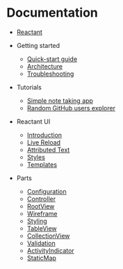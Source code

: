 # Documentation

* [Reactant](../README.md)

* Getting started
    * [Quick-start guide](getting-started/quickstart.md)
    * [Architecture](getting-started/architecture.md)
    * [Troubleshooting](getting-started/troubleshooting.md)

* Tutorials
    * [Simple note taking app](tutorials/notes.md)
    * [Random GitHub users explorer](tutorials/explorer.md)

* Reactant UI
    * [Introduction](reactant-ui/introduction.md)
    * [Live Reload](reactant-ui/live-reload.md)
    * [Attributed Text](reactant-ui/attributedText.md)
    * [Styles](reactant-ui/styles.md)
    * [Templates](reactant-ui/templates.md)

* Parts
    * [Configuration](parts/configuration.md)
    * [Controller](parts/controller.md)
    * [RootView](parts/rootview.md)
    * [Wireframe](parts/wireframe.md)
    * [Styling](parts/styling.md)
    * [TableView](parts/tableview.md)
    * [CollectionView](parts/collectionview.md)
    * [Validation](parts/validation.md)
    * [ActivityIndicator](parts/activityindicator.md)
    * [StaticMap](parts/staticmap.md)
